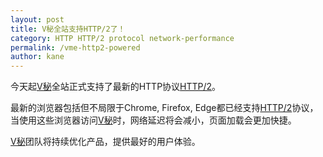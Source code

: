 ```yaml
---
layout: post
title: V秘全站支持HTTP/2了！
category: HTTP HTTP/2 protocol network-performance
permalink: /vme-http2-powered
author: kane
---
```


今天起[V秘][vme]全站正式支持了最新的HTTP协议[HTTP/2][http2]。

<!-- more -->

最新的浏览器包括但不局限于Chrome, Firefox, Edge都已经支持[HTTP/2][http2]协议，当使用这些浏览器访问[V秘][vme]时，网络延迟将会减小，页面加载会更加快捷。

[V秘][vme]团队将持续优化产品，提供最好的用户体验。

[vme]: https://vme360.com
[http2]: https://http2.github.io/
